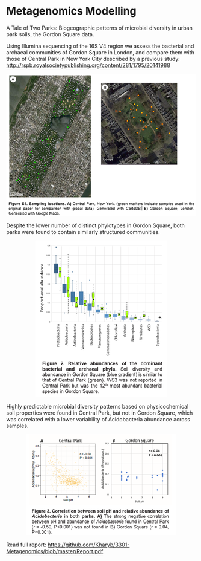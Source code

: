 # Metagenomics Modelling
A Tale of Two Parks: Biogeographic patterns of microbial diversity in urban park soils, the Gordon Square data.

Using Illumina sequencing of the 16S V4 region we assess the bacterial and archaeal communities of Gordon Square in London, and compare them with those of Central Park in New York City described by a previous study: http://rspb.royalsocietypublishing.org/content/281/1795/20141988

<p align="center">
  <img src="https://github.com/Kharyb/3301-Metagenomics/blob/master/Images/maps.PNG" width="600"/>
</p>

Despite the lower number of distinct phylotypes in Gordon Square, both parks were found to contain similarly structured communities. 

<p align="center">
  <img src="https://github.com/Kharyb/3301-Metagenomics/blob/master/Images/diversities.PNG" width="350"/>
</p>

Highly predictable microbial diversity patterns based on physicochemical soil properties were found in Central Park, but not in Gordon Square, which was correlated with a lower variability of Acidobacteria abundance across samples. 

<p align="center">
  <img src="https://github.com/Kharyb/3301-Metagenomics/blob/master/Images/ph.PNG" width="400"/>
</p>

Read full report: https://github.com/Kharyb/3301-Metagenomics/blob/master/Report.pdf

